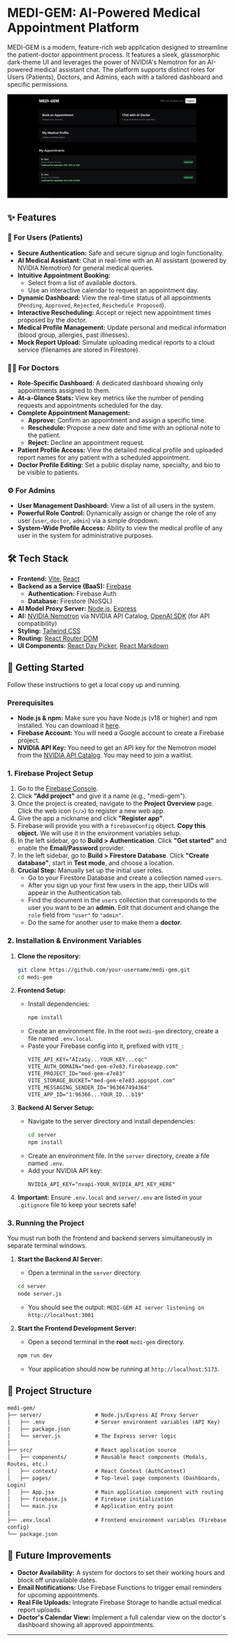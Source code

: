 # MEDI-GEM: AI-Powered Medical Appointment Platform

MEDI-GEM is a modern, feature-rich web application designed to streamline the patient-doctor appointment process. It features a sleek, glassmorphic dark-theme UI and leverages the power of NVIDIA's Nemotron for an AI-powered medical assistant chat. The platform supports distinct roles for Users (Patients), Doctors, and Admins, each with a tailored dashboard and specific permissions.

![MEDI-GEM Demo](/public/image.png)


## ✨ Features

### 👤 For Users (Patients)
*   **Secure Authentication:** Safe and secure signup and login functionality.
*   **AI Medical Assistant:** Chat in real-time with an AI assistant (powered by NVIDIA Nemotron) for general medical queries.
*   **Intuitive Appointment Booking:**
    *   Select from a list of available doctors.
    *   Use an interactive calendar to request an appointment day.
*   **Dynamic Dashboard:** View the real-time status of all appointments (`Pending`, `Approved`, `Rejected`, `Reschedule Proposed`).
*   **Interactive Rescheduling:** Accept or reject new appointment times proposed by the doctor.
*   **Medical Profile Management:** Update personal and medical information (blood group, allergies, past illnesses).
*   **Mock Report Upload:** Simulate uploading medical reports to a cloud service (filenames are stored in Firestore).

### 👨‍⚕️ For Doctors
*   **Role-Specific Dashboard:** A dedicated dashboard showing only appointments assigned to them.
*   **At-a-Glance Stats:** View key metrics like the number of pending requests and appointments scheduled for the day.
*   **Complete Appointment Management:**
    *   **Approve:** Confirm an appointment and assign a specific time.
    *   **Reschedule:** Propose a new date and time with an optional note to the patient.
    *   **Reject:** Decline an appointment request.
*   **Patient Profile Access:** View the detailed medical profile and uploaded report names for any patient with a scheduled appointment.
*   **Doctor Profile Editing:** Set a public display name, specialty, and bio to be visible to patients.

### ⚙️ For Admins
*   **User Management Dashboard:** View a list of all users in the system.
*   **Powerful Role Control:** Dynamically assign or change the role of any user (`user`, `doctor`, `admin`) via a simple dropdown.
*   **System-Wide Profile Access:** Ability to view the medical profile of any user in the system for administrative purposes.

## 🛠️ Tech Stack

*   **Frontend:** [Vite](https://vitejs.dev/), [React](https://reactjs.org/)
*   **Backend as a Service (BaaS):** [Firebase](https://firebase.google.com/)
    *   **Authentication:** Firebase Auth
    *   **Database:** Firestore (NoSQL)
*   **AI Model Proxy Server:** [Node.js](https://nodejs.org/), [Express](https://expressjs.com/)
*   **AI:** [NVIDIA Nemotron](https://developer.nvidia.com/nemotron-3-8b) via NVIDIA API Catalog, [OpenAI SDK](https://www.npmjs.com/package/openai) (for API compatibility)
*   **Styling:** [Tailwind CSS](https://tailwindcss.com/)
*   **Routing:** [React Router DOM](https://reactrouter.com/)
*   **UI Components:** [React Day Picker](https://react-day-picker.js.org/), [React Markdown](https://github.com/remarkjs/react-markdown)

## 🚀 Getting Started

Follow these instructions to get a local copy up and running.

### Prerequisites

*   **Node.js & npm:** Make sure you have Node.js (v18 or higher) and npm installed. You can download it [here](https://nodejs.org/).
*   **Firebase Account:** You will need a Google account to create a Firebase project.
*   **NVIDIA API Key:** You need to get an API key for the Nemotron model from the [NVIDIA API Catalog](https://build.nvidia.com/explore/discover). You may need to join a waitlist.

### 1. Firebase Project Setup

1.  Go to the [Firebase Console](https://console.firebase.google.com/).
2.  Click **"Add project"** and give it a name (e.g., "medi-gem").
3.  Once the project is created, navigate to the **Project Overview** page. Click the web icon (`</>`) to register a new web app.
4.  Give the app a nickname and click **"Register app"**.
5.  Firebase will provide you with a `firebaseConfig` object. **Copy this object.** We will use it in the environment variables setup.
6.  In the left sidebar, go to **Build > Authentication**. Click **"Get started"** and enable the **Email/Password** provider.
7.  In the left sidebar, go to **Build > Firestore Database**. Click **"Create database"**, start in **Test mode**, and choose a location.
8.  **Crucial Step:** Manually set up the initial user roles.
    *   Go to your Firestore Database and create a collection named `users`.
    *   After you sign up your first few users in the app, their UIDs will appear in the Authentication tab.
    *   Find the document in the `users` collection that corresponds to the user you want to be an **admin**. Edit that document and change the `role` field from `"user"` to `"admin"`.
    *   Do the same for another user to make them a **doctor**.

### 2. Installation & Environment Variables

1.  **Clone the repository:**
    ```bash
    git clone https://github.com/your-username/medi-gem.git
    cd medi-gem
    ```

2.  **Frontend Setup:**
    *   Install dependencies:
        ```bash
        npm install
        ```
    *   Create an environment file. In the root `medi-gem` directory, create a file named `.env.local`.
    *   Paste your Firebase config into it, prefixed with `VITE_`:
        ```.env
        VITE_API_KEY="AIzaSy...YOUR_KEY...cqc"
        VITE_AUTH_DOMAIN="med-gem-e7e83.firebaseapp.com"
        VITE_PROJECT_ID="med-gem-e7e83"
        VITE_STORAGE_BUCKET="med-gem-e7e83.appspot.com"
        VITE_MESSAGING_SENDER_ID="963667494364"
        VITE_APP_ID="1:96366...YOUR_ID...b19"
        ```

3.  **Backend AI Server Setup:**
    *   Navigate to the server directory and install dependencies:
        ```bash
        cd server
        npm install
        ```
    *   Create an environment file. In the `server` directory, create a file named `.env`.
    *   Add your NVIDIA API key:
        ```.env
        NVIDIA_API_KEY="nvapi-YOUR_NVIDIA_API_KEY_HERE"
        ```

4.  **Important:** Ensure `.env.local` and `server/.env` are listed in your `.gitignore` file to keep your secrets safe!

### 3. Running the Project

You must run both the frontend and backend servers simultaneously in separate terminal windows.

1.  **Start the Backend AI Server:**
    *   Open a terminal in the `server` directory.
    ```bash
    cd server
    node server.js
    ```
    *   You should see the output: `MEDI-GEM AI server listening on http://localhost:3001`

2.  **Start the Frontend Development Server:**
    *   Open a second terminal in the **root** `medi-gem` directory.
    ```bash
    npm run dev
    ```
    *   Your application should now be running at `http://localhost:5173`.

## 📂 Project Structure

```
medi-gem/
├── server/                 # Node.js/Express AI Proxy Server
│   ├── .env                # Server environment variables (API Key)
│   ├── package.json
│   └── server.js           # The Express server logic
│
├── src/                    # React application source
│   ├── components/         # Reusable React components (Modals, Routes, etc.)
│   ├── context/            # React Context (AuthContext)
│   ├── pages/              # Top-level page components (Dashboards, Login)
│   ├── App.jsx             # Main application component with routing
│   ├── firebase.js         # Firebase initialization
│   └── main.jsx            # Application entry point
│
├── .env.local              # Frontend environment variables (Firebase config)
└── package.json
```

## 🔮 Future Improvements

*   **Doctor Availability:** A system for doctors to set their working hours and block off unavailable dates.
*   **Email Notifications:** Use Firebase Functions to trigger email reminders for upcoming appointments.
*   **Real File Uploads:** Integrate Firebase Storage to handle actual medical report uploads.
*   **Doctor's Calendar View:** Implement a full calendar view on the doctor's dashboard showing all approved appointments.

---